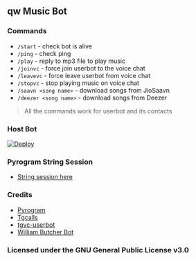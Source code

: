## qw Music Bot

### Commands

- `/start` - check bot is alive
- `/ping` - check ping
- `/play` - reply to mp3 file to play music
- `/joinvc` - force join userbot to the voice chat
- `/leavevc` - force leave userbot from voice chat
- `/stopvc` - stop playing music on voice chat
- `/saavn <song name>` - download songs from JioSaavn
- `/deezer <song name>` - download songs from Deezer

> All the commands work for userbot and its contacts

### Host Bot

[![Deploy](https://www.herokucdn.com/deploy/button.svg)](https://heroku.com/deploy)


### Pyrogram String Session
- [String session here](https://replit.com/@SpEcHiDe/GenerateStringSession)

### Credits

- [Pyrogram](https://github.com/pyrogram/pyrogram)
- [Tgcalls](https://github.com/MarshalX/tgcalls)
- [tgvc-userbot](https://github.com/callsmusic/tgvc-userbot)
- [William Butcher Bot](https://github.com/thehamkercat/WilliamButcherBot)

### Licensed under the GNU General Public License v3.0
